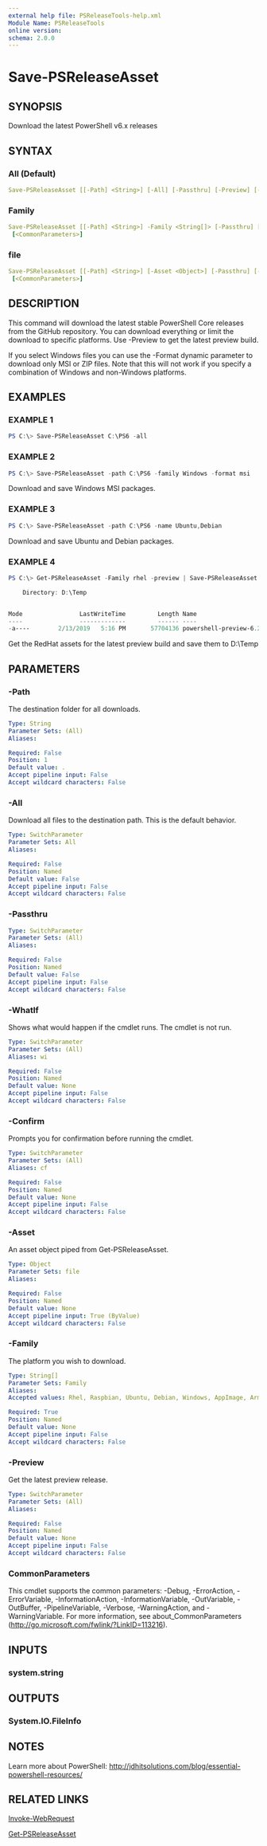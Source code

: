 ```yaml
---
external help file: PSReleaseTools-help.xml
Module Name: PSReleaseTools
online version:
schema: 2.0.0
---
```


# Save-PSReleaseAsset

## SYNOPSIS

Download the latest PowerShell v6.x  releases

## SYNTAX

### All (Default)

```yaml
Save-PSReleaseAsset [[-Path] <String>] [-All] [-Passthru] [-Preview] [-WhatIf] [-Confirm] [<CommonParameters>]
```

### Family

```yaml
Save-PSReleaseAsset [[-Path] <String>] -Family <String[]> [-Passthru] [-Preview] [-WhatIf] [-Confirm]
 [<CommonParameters>]
```

### file

```yaml
Save-PSReleaseAsset [[-Path] <String>] [-Asset <Object>] [-Passthru] [-Preview] [-WhatIf] [-Confirm]
 [<CommonParameters>]
```

## DESCRIPTION

This command will download the latest stable PowerShell Core releases from the GitHub repository. You can download everything or limit the download to specific platforms. Use -Preview to get the latest preview build.

If you select Windows files you can use the -Format dynamic parameter to download only MSI or ZIP files. Note that this will not work if you specify a combination of Windows and non-Windows platforms.

## EXAMPLES

### EXAMPLE 1

```powershell
PS C:\> Save-PSReleaseAsset C:\PS6 -all
```

### EXAMPLE 2

```powershell
PS C:\> Save-PSReleaseAsset -path C:\PS6 -family Windows -format msi
```

Download and save Windows MSI packages.

### EXAMPLE 3

```powershell
PS C:\> Save-PSReleaseAsset -path C:\PS6 -name Ubuntu,Debian
```

Download and save Ubuntu and Debian packages.

### EXAMPLE 4

```powershell
PS C:\> Get-PSReleaseAsset -Family rhel -preview | Save-PSReleaseAsset -path D:\Temp -passthru

    Directory: D:\Temp


Mode                LastWriteTime         Length Name
----                -------------         ------ ----
-a----        2/13/2019   5:16 PM       57704136 powershell-preview-6.2.0_preview.4-1.rhel.7.x86_64.rpm

```

Get the RedHat assets for the latest preview build and save them to D:\Temp

## PARAMETERS

### -Path

The destination folder for all downloads.

```yaml
Type: String
Parameter Sets: (All)
Aliases:

Required: False
Position: 1
Default value: .
Accept pipeline input: False
Accept wildcard characters: False
```

### -All

Download all files to the destination path. This is the default behavior.

```yaml
Type: SwitchParameter
Parameter Sets: All
Aliases:

Required: False
Position: Named
Default value: False
Accept pipeline input: False
Accept wildcard characters: False
```

### -Passthru

```yaml
Type: SwitchParameter
Parameter Sets: (All)
Aliases:

Required: False
Position: Named
Default value: False
Accept pipeline input: False
Accept wildcard characters: False
```

### -WhatIf

Shows what would happen if the cmdlet runs. The cmdlet is not run.

```yaml
Type: SwitchParameter
Parameter Sets: (All)
Aliases: wi

Required: False
Position: Named
Default value: None
Accept pipeline input: False
Accept wildcard characters: False
```

### -Confirm

Prompts you for confirmation before running the cmdlet.

```yaml
Type: SwitchParameter
Parameter Sets: (All)
Aliases: cf

Required: False
Position: Named
Default value: None
Accept pipeline input: False
Accept wildcard characters: False
```

### -Asset

An asset object piped from Get-PSReleaseAsset.

```yaml
Type: Object
Parameter Sets: file
Aliases:

Required: False
Position: Named
Default value: None
Accept pipeline input: True (ByValue)
Accept wildcard characters: False
```

### -Family

The platform you wish to download.

```yaml
Type: String[]
Parameter Sets: Family
Aliases:
Accepted values: Rhel, Raspbian, Ubuntu, Debian, Windows, AppImage, Arm, MacOS

Required: True
Position: Named
Default value: None
Accept pipeline input: False
Accept wildcard characters: False
```

### -Preview

Get the latest preview release.

```yaml
Type: SwitchParameter
Parameter Sets: (All)
Aliases:

Required: False
Position: Named
Default value: None
Accept pipeline input: False
Accept wildcard characters: False
```

### CommonParameters

This cmdlet supports the common parameters: -Debug, -ErrorAction, -ErrorVariable, -InformationAction, -InformationVariable, -OutVariable, -OutBuffer, -PipelineVariable, -Verbose, -WarningAction, and -WarningVariable. For more information, see about_CommonParameters (http://go.microsoft.com/fwlink/?LinkID=113216).

## INPUTS

### system.string

## OUTPUTS

### System.IO.FileInfo

## NOTES

Learn more about PowerShell: http://jdhitsolutions.com/blog/essential-powershell-resources/

## RELATED LINKS

[Invoke-WebRequest]()

[Get-PSReleaseAsset]()
